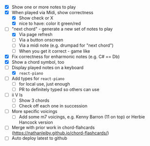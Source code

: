 - [x] Show one or more notes to play
- [x] When played via Midi, show correctness
  - [x] Show check or X
  - [x] nice to have: color it green/red
- [ ] "next chord" - generate a new set of notes to play
  - [x] Via page refresh
  - [ ] Via a button onscreen
  - [ ] Via a midi note (e.g. drumpad for "next chord")
  - [ ] When you get it correct - game like
- [x] Fix correctness for enharmonic notes (e.g. C# == Db)
- [x] Show a chord symbol, too
- [ ] Display played notes on a keyboard
  - [x] `react-piano`
- [ ] Add types for `react-piano`
  - [ ] for local use, just enough
  - [ ] PR to definitely typed so others can use
- [ ] ii V Is
  - [ ] Show 3 chords
  - [ ] Check off each one in succession
- [ ] More specific voicings
  - [ ] Add some m7 voicings, e.g. Kenny Barron (11 on top) or Herbie Hancock version
- [ ] Merge with prior work in chord-flahcards (https://nathanleiby.github.io/chord-flashcards/)
- [ ] Auto deploy latest to github
